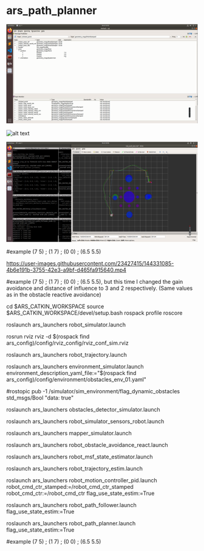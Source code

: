 # ars_path_planner

![alt text](https://github.com/Moado/Robotics-ROS/blob/main/Homework6_/images/pp_1.PNG?raw=true)

![alt text](https://github.com/Moado/Robotics-ROS/blob/main/Homework6_/images/pp_2.PNG?raw=true)

![alt text](https://github.com/Moado/Robotics-ROS/blob/main/Homework6_/images/pp_3.PNG?raw=true)


#example (7 5) ; (1 7) ; (0 0) ; (6.5 5.5)

https://user-images.githubusercontent.com/23427415/144331085-4b6e191b-3755-42e3-a9bf-d465fa915640.mp4

#example (7 5) ; (1 7) ; (0 0) ; (6.5 5.5), but this time I changed the gain avoidance and distance of influence to 3 and 2 respectively. (Same values as in the obstacle reactive avoidance)




cd $ARS_CATKIN_WORKSPACE
source $ARS_CATKIN_WORKSPACE/devel/setup.bash
rospack profile
roscore

roslaunch ars_launchers robot_simulator.launch

rosrun rviz rviz -d $(rospack find ars_config)/config/rviz_config/rviz_conf_sim.rviz

roslaunch ars_launchers robot_trajectory.launch

roslaunch ars_launchers environment_simulator.launch environment_description_yaml_file:="$(rospack find ars_config)/config/environment/obstacles_env_01.yaml"

#rostopic pub -1 /simulator/sim_environment/flag_dynamic_obstacles std_msgs/Bool "data: true"

roslaunch ars_launchers obstacles_detector_simulator.launch

roslaunch ars_launchers robot_simulator_sensors_robot.launch

roslaunch ars_launchers mapper_simulator.launch

roslaunch ars_launchers robot_obstacle_avoidance_react.launch

roslaunch ars_launchers robot_msf_state_estimator.launch

roslaunch ars_launchers robot_trajectory_estim.launch

roslaunch ars_launchers robot_motion_controller_pid.launch robot_cmd_ctr_stamped:=/robot_cmd_ctr_stamped robot_cmd_ctr:=/robot_cmd_ctr flag_use_state_estim:=True

roslaunch ars_launchers robot_path_follower.launch flag_use_state_estim:=True

roslaunch ars_launchers robot_path_planner.launch flag_use_state_estim:=True

#example (7 5) ; (1 7) ; (0 0) ; (6.5 5.5)
